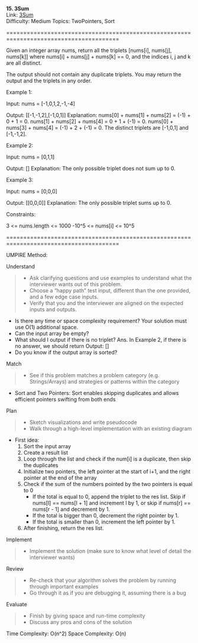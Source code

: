 **15. 3Sum**  
Link: [3Sum](https://neetcode.io/problems/three-integer-sum?list=neetcode150)  
Difficulty: Medium
Topics: TwoPointers, Sort

=======================================================================================

Given an integer array nums, return all the triplets [nums[i], nums[j], nums[k]] where nums[i] + nums[j] + nums[k] == 0, and the indices i, j and k are all distinct.

The output should not contain any duplicate triplets. You may return the output and the triplets in any order.

Example 1:

Input: nums = [-1,0,1,2,-1,-4]

Output: [[-1,-1,2],[-1,0,1]]
Explanation:
nums[0] + nums[1] + nums[2] = (-1) + 0 + 1 = 0.
nums[1] + nums[2] + nums[4] = 0 + 1 + (-1) = 0.
nums[0] + nums[3] + nums[4] = (-1) + 2 + (-1) = 0.
The distinct triplets are [-1,0,1] and [-1,-1,2].

Example 2:

Input: nums = [0,1,1]

Output: []
Explanation: The only possible triplet does not sum up to 0.

Example 3:

Input: nums = [0,0,0]

Output: [[0,0,0]]
Explanation: The only possible triplet sums up to 0.

Constraints:

3 <= nums.length <= 1000
-10^5 <= nums[i] <= 10^5

=======================================================================================

UMPIRE Method:

Understand
> - Ask clarifying questions and use examples to understand what the interviewer wants out of this problem.
> - Choose a “happy path” test input, different than the one provided, and a few edge case inputs.
> - Verify that you and the interviewer are aligned on the expected inputs and outputs.
- Is there any time or space complexity requirement? Your solution must use O(1) additional space.
- Can the input array be empty?
- What should I output if there is no triplet? Ans. In Example 2, if there is no answer, we should return Output: []
- Do you know if the output array is sorted?
  
Match
> - See if this problem matches a problem category (e.g. Strings/Arrays) and strategies or patterns within the category
- Sort and Two Pointers: Sort enables skipping duplicates and allows efficient pointers swifting from both ends
  
Plan
> - Sketch visualizations and write pseudocode
> - Walk through a high-level implementation with an existing diagram
- First idea:
  1. Sort the input array
  2. Create a result list
  3. Loop through the list and check if the num[i] is a duplicate, then skip the duplicates
  4. Initialize two pointers, the left pointer at the start of i+1, and the right pointer at the end of the array
  5. Check if the sum of the numbers pointed by the two pointers is equal to 0
     - If the total is equal to 0, append the triplet to the res list. Skip if nums[l] == nums[l + 1] and increment l by 1, or skip if nums[r] == nums[r - 1] and decrement by 1.
     - If the total is bigger than 0, decrement the right pointer by 1.
     - If the total is smaller than 0, increment the left pointer by 1. 
  6. After finishing, return the res list.

Implement
> - Implement the solution (make sure to know what level of detail the interviewer wants)

Review
> - Re-check that your algorithm solves the problem by running through important examples
> - Go through it as if you are debugging it, assuming there is a bug

Evaluate
> - Finish by giving space and run-time complexity
> - Discuss any pros and cons of the solution


Time Complexity: O(n^2)
Space Complexity: O(n)

